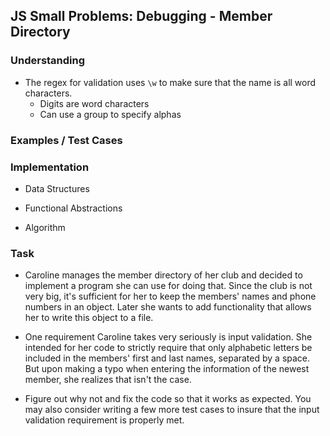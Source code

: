 ## JS Small Problems: Debugging - Member Directory

### Understanding
- The regex for validation uses `\w` to make sure that the name is all word characters.
  + Digits are word characters
  + Can use a group to specify alphas

### Examples / Test Cases

### Implementation
- Data Structures

- Functional Abstractions

- Algorithm

### Task
- Caroline manages the member directory of her club and decided to implement a program she can use for doing that. Since the club is not very big, it's sufficient for her to keep the members' names and phone numbers in an object. Later she wants to add functionality that allows her to write this object to a file.

- One requirement Caroline takes very seriously is input validation. She intended for her code to strictly require that only alphabetic letters be included in the members' first and last names, separated by a space. But upon making a typo when entering the information of the newest member, she realizes that isn't the case.

- Figure out why not and fix the code so that it works as expected. You may also consider writing a few more test cases to insure that the input validation requirement is properly met.